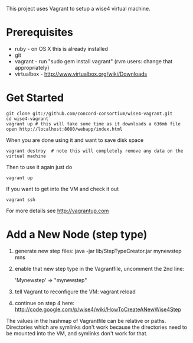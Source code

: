 This project uses Vagrant to setup a wise4 virtual machine.

Prerequisites
=============

- ruby - on OS X this is already installed
- git
- vagrant - run "sudo gem install vagrant" (rvm users: change that appropriately)
- virtualbox - http://www.virtualbox.org/wiki/Downloads


Get Started
===========

    git clone git://github.com/concord-consortium/wise4-vagrant.git
    cd wise4-vagrant
    vagrant up # this will take some time as it downloads a 636mb file
    open http://localhost:8080/webapp/index.html

When you are done using it and want to save disk space

    vagrant destroy  # note this will completely remove any data on the virtual machine

Then to use it again just do

    vagrant up

If you want to get into the VM and check it out

    vagrant ssh

For more details see http://vagrantup.com

Add a New Node (step type)
==========================

1. generate new step files: java -jar lib/StepTypeCreator.jar mynewstep mns
2. enable that new step type in the Vagrantfile, uncomment the 2nd line:

    'Mynewstep' => "mynewstep"

3. tell Vagrant to reconfigure the VM: vagrant reload
4. continue on step 4 here: http://code.google.com/p/wise4/wiki/HowToCreateANewWise4Step

The values in the hashmap of Vagrantfile can be relative or paths.  Directories which are symlinks don't work because
the directories need to be mounted into the VM, and symlinks don't work for that.